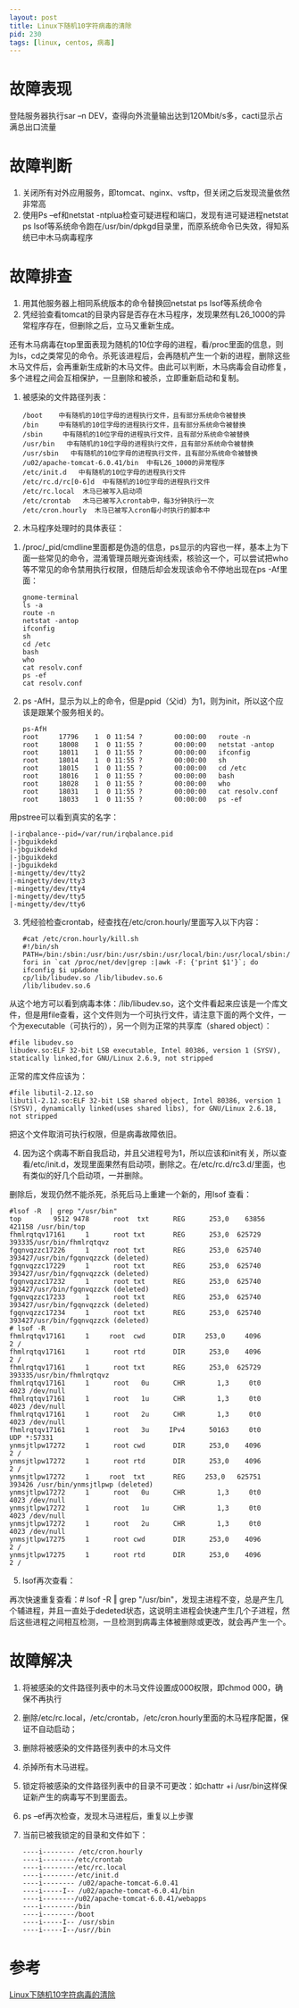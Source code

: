 ```yaml
---
layout: post
title: Linux下随机10字符病毒的清除
pid: 230
tags: [linux, centos, 病毒]
---
```

# 故障表现

登陆服务器执行sar –n DEV，查得向外流量输出达到120Mbit/s多，cacti显示占满总出口流量

# 故障判断

1. 关闭所有对外应用服务，即tomcat、nginx、vsftp，但关闭之后发现流量依然非常高
2. 使用Ps –ef和netstat -ntplua检查可疑进程和端口，发现有进可疑进程netstat ps lsof等系统命令跑在/usr/bin/dpkgd目录里，而原系统命令已失效，得知系统已中木马病毒程序
 
# 故障排查

1. 用其他服务器上相同系统版本的命令替换回netstat ps lsof等系统命令
2. 凭经验查看tomcat的目录内容是否存在木马程序，发现果然有L26_1000的异常程序存在，但删除之后，立马又重新生成。

还有木马病毒在top里面表现为随机的10位字母的进程，看/proc里面的信息，则为ls，cd之类常见的命令。杀死该进程后，会再随机产生一个新的进程，删除这些木马文件后，会再重新生成新的木马文件。由此可以判断，木马病毒会自动修复，多个进程之间会互相保护，一旦删除和被杀，立即重新启动和复制。

1. 被感染的文件路径列表：


       /boot    中有随机的10位字母的进程执行文件，且有部分系统命令被替换
       /bin     中有随机的10位字母的进程执行文件，且有部分系统命令被替换
       /sbin     中有随机的10位字母的进程执行文件，且有部分系统命令被替换
       /usr/bin   中有随机的10位字母的进程执行文件，且有部分系统命令被替换
       /usr/sbin   中有随机的10位字母的进程执行文件，且有部分系统命令被替换
       /u02/apache-tomcat-6.0.41/bin  中有L26_1000的异常程序
       /etc/init.d   中有随机的10位字母的进程执行文件
       /etc/rc.d/rc[0-6]d  中有随机的10位字母的进程执行文件
       /etc/rc.local  木马已被写入启动项
       /etc/crontab   木马已被写入crontab中，每3分钟执行一次
       /etc/cron.hourly  木马已被写入cron每小时执行的脚本中



1. 木马程序处理时的具体表征：

1) /proc/_pid/cmdline里面都是伪造的信息，ps显示的内容也一样，基本上为下面一些常见的命令，混淆管理员眼光查询线索，核验这一个，可以尝试把who等不常见的命令禁用执行权限，但随后却会发现该命令不停地出现在ps -Af里面：

       gnome-terminal
       ls -a
       route -n
       netstat -antop
       ifconfig
       sh
       cd /etc
       bash
       who
       cat resolv.conf
       ps -ef
       cat resolv.conf  

2)  ps -AfH，显示为以上的命令，但是ppid（父id）为1，则为init，所以这个应该是跟某个服务相关的。

        ps-AfH
        root     17796    1  0 11:54 ?        00:00:00   route -n
        root     18008    1  0 11:55 ?        00:00:00   netstat -antop
        root     18011    1  0 11:55 ?        00:00:00   ifconfig
        root     18014    1  0 11:55 ?        00:00:00   sh
        root     18015    1  0 11:55 ?        00:00:00   cd /etc
        root     18016    1  0 11:55 ?        00:00:00   bash
        root     18028    1  0 11:55 ?        00:00:00   who
        root     18031    1  0 11:55 ?        00:00:00   cat resolv.conf
        root     18033    1  0 11:55 ?        00:00:00   ps -ef

 
用pstree可以看到真实的名字：

    |-irqbalance--pid=/var/run/irqbalance.pid
    |-jbguikdekd
    |-jbguikdekd
    |-jbguikdekd
    |-jbguikdekd
    |-mingetty/dev/tty2
    |-mingetty/dev/tty3
    |-mingetty/dev/tty4
    |-mingetty/dev/tty5
    |-mingetty/dev/tty6
 
 
3) 凭经验检查crontab，经查找在/etc/cron.hourly/里面写入以下内容：

       #cat /etc/cron.hourly/kill.sh
       #!/bin/sh
       PATH=/bin:/sbin:/usr/bin:/usr/sbin:/usr/local/bin:/usr/local/sbin:/usr/X11R6/bin
       fori in `cat /proc/net/dev|grep :|awk -F: {'print $1'}`; do ifconfig $i up&done
       cp/lib/libudev.so /lib/libudev.so.6
       /lib/libudev.so.6

 
从这个地方可以看到病毒本体：/lib/libudev.so，这个文件看起来应该是一个库文件，但是用file查看，这个文件则为一个可执行文件，请注意下面的两个文件，一个为executable（可执行的），另一个则为正常的共享库（shared object）：

    #file libudev.so
    libudev.so:ELF 32-bit LSB executable, Intel 80386, version 1 (SYSV), statically linked,for GNU/Linux 2.6.9, not stripped
 
 
正常的库文件应该为：

    #file libutil-2.12.so
    libutil-2.12.so:ELF 32-bit LSB shared object, Intel 80386, version 1 (SYSV), dynamically linked(uses shared libs), for GNU/Linux 2.6.18, not stripped
 
 
把这个文件取消可执行权限，但是病毒故障依旧。
 
 
4)  因为这个病毒不断自我启动，并且父进程号为1，所以应该和init有关，所以查看/etc/init.d，发现里面果然有启动项，删除之。在/etc/rc.d/rc3.d/里面，也有类似的好几个启动项，一并删除。

删除后，发现仍然不能杀死，杀死后马上重建一个新的，用lsof 查看：

    #lsof -R  | grep "/usr/bin"
    top        9512 9478      root  txt      REG      253,0    63856    421158 /usr/bin/top
    fhmlrqtqv17161     1      root txt       REG      253,0  625729     393335/usr/bin/fhmlrqtqvz
    fgqnvqzzc17226     1      root txt       REG      253,0  625740     393427/usr/bin/fgqnvqzzck (deleted)
    fgqnvqzzc17229     1      root txt       REG      253,0  625740     393427/usr/bin/fgqnvqzzck (deleted)
    fgqnvqzzc17232     1      root txt       REG      253,0  625740     393427/usr/bin/fgqnvqzzck (deleted)
    fgqnvqzzc17233     1      root txt       REG      253,0  625740     393427/usr/bin/fgqnvqzzck (deleted)
    fgqnvqzzc17234     1      root txt       REG      253,0  625740     393427/usr/bin/fgqnvqzzck (deleted)
    # lsof -R
    fhmlrqtqv17161     1     root  cwd       DIR     253,0     4096          2 /
    fhmlrqtqv17161     1      root rtd       DIR      253,0    4096          2 /
    fhmlrqtqv17161     1      root txt       REG      253,0  625729     393335/usr/bin/fhmlrqtqvz
    fhmlrqtqv17161     1      root   0u      CHR        1,3     0t0       4023 /dev/null
    fhmlrqtqv17161     1      root   1u      CHR        1,3     0t0       4023 /dev/null
    fhmlrqtqv17161     1      root   2u      CHR        1,3     0t0       4023 /dev/null
    fhmlrqtqv17161     1      root   3u     IPv4      50163     0t0        UDP *:57331
    ynmsjtlpw17272     1      root cwd       DIR      253,0    4096          2 /
    ynmsjtlpw17272     1      root rtd       DIR      253,0    4096          2 /
    ynmsjtlpw17272     1     root  txt       REG     253,0   625751     393426 /usr/bin/ynmsjtlpwp (deleted)
    ynmsjtlpw17272     1      root   0u      CHR        1,3     0t0       4023 /dev/null
    ynmsjtlpw17272     1      root   1u      CHR        1,3     0t0       4023 /dev/null
    ynmsjtlpw17272     1      root   2u      CHR        1,3     0t0       4023 /dev/null
    ynmsjtlpw17275     1      root cwd       DIR      253,0    4096          2 /
    ynmsjtlpw17275     1      root rtd       DIR      253,0    4096          2 /
 
5) lsof再次查看：

再次快速重复查看：# lsof -R ‖ grep "/usr/bin"，发现主进程不变，总是产生几个辅进程，并且一直处于dedeted状态，这说明主进程会快速产生几个子进程，然后这些进程之间相互检测，一旦检测到病毒主体被删除或更改，就会再产生一个。
 
# 故障解决

1. 将被感染的文件路径列表中的木马文件设置成000权限，即chmod 000，确保不再执行
2. 删除/etc/rc.local，/etc/crontab，/etc/cron.hourly里面的木马程序配置，保证不自动启动；
3. 删除将被感染的文件路径列表中的木马文件
4. 杀掉所有木马进程。
5. 锁定将被感染的文件路径列表中的目录不可更改：如chattr +i /usr/bin这样保证新产生的病毒写不到里面去。
6. ps –ef再次检查，发现木马进程后，重复以上步骤
7. 当前已被我锁定的目录和文件如下：

       ----i-------- /etc/cron.hourly
       ----i--------/etc/crontab
       ----i--------/etc/rc.local
       ----i--------/etc/init.d
       ----i-------- /u02/apache-tomcat-6.0.41
       ----i-----I-- /u02/apache-tomcat-6.0.41/bin
       ----i--------/u02/apache-tomcat-6.0.41/webapps
       ----i--------/bin
       ----i--------/boot
       ----i-----I-- /usr/sbin
       ----i-----I--/usr//bin


# 参考
[Linux下随机10字符病毒的清除](http://leomars.blog.51cto.com/683246/1691472)
